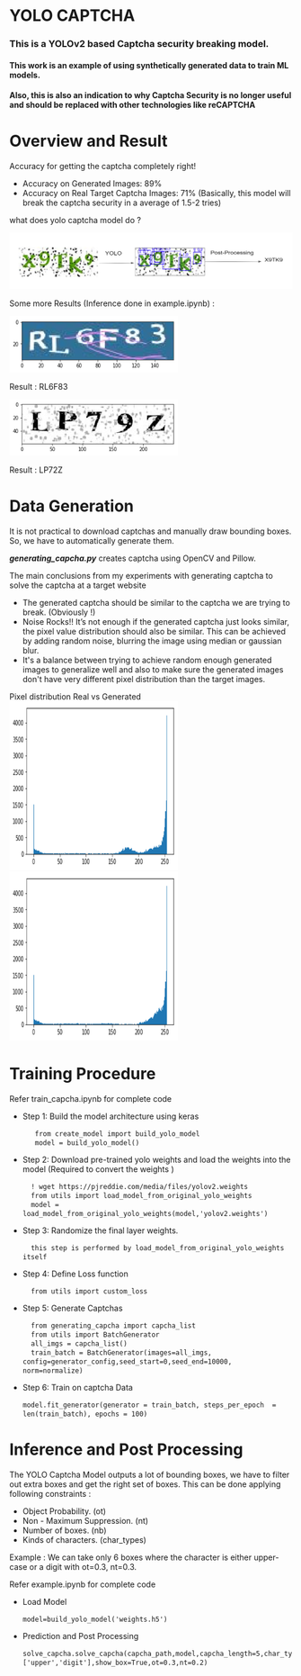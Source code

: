# YOLO CAPTCHA
### This is a YOLOv2 based Captcha security breaking model.


#### This work is an example of using synthetically generated data to train ML models.
#### Also, this is also an indication to why Captcha Security is no longer useful and should be replaced with other technologies like reCAPTCHA

# Overview and Result
Accuracy for getting the captcha completely right! 
* Accuracy on  Generated Images: 89%
* Accuracy on Real Target Captcha Images: 71% (Basically, this model will break the captcha security in a average of 1.5-2 tries)


what does yolo captcha model do ?

<img src="https://github.com/sanjeetGupta/YoloCaptcha/blob/master/images/example1_map.png" width="600" height="100" />


Some more Results (Inference done in example.ipynb) :

<img src="https://github.com/sanjeetGupta/YoloCaptcha/blob/master/images/example2.png" width="300" height="100" />

Result : RL6F83

<img src="https://github.com/sanjeetGupta/YoloCaptcha/blob/master/images/example4.png" width="300" height="100" />

Result : LP72Z


# Data Generation

It is not practical to download captchas and manually draw bounding boxes.
So, we have to automatically generate them. 

<i><b>generating_capcha.py</b></i> creates captcha using OpenCV and Pillow.

The main conclusions from my experiments with generating captcha to solve the captcha at a target website 
 *  The generated captcha should be similar to the captcha we are trying to break. (Obviously !)
 *  Noise Rocks!! It’s not enough if the generated captcha just looks similar, the pixel value distribution should also be similar. This can be achieved by adding random noise, blurring the image using median or gaussian blur.
 *  It's a balance between trying to achieve random enough generated images to generalize well and  also to make sure the generated images don't have very different pixel distribution than the target images.

Pixel distribution Real vs Generated  
<img src="https://github.com/sanjeetGupta/YoloCaptcha/blob/master/images/real_captcha_dist.png" width="300" height="300" />  <img src="https://github.com/sanjeetGupta/YoloCaptcha/blob/master/images/generated_captcha_dist.png" width="300" height="300" />


# Training Procedure 

Refer train_capcha.ipynb for complete code

* Step 1: Build the model architecture using keras

         from create_model import build_yolo_model
         model = build_yolo_model() 
* Step 2: Download pre-trained yolo weights and load the weights into the model (Required to convert the weights )

        ! wget https://pjreddie.com/media/files/yolov2.weights
        from utils import load_model_from_original_yolo_weights
        model = load_model_from_original_yolo_weights(model,'yolov2.weights')
        
        
* Step 3: Randomize the final layer weights.
        
        this step is performed by load_model_from_original_yolo_weights itself

* Step 4: Define Loss function
        
        from utils import custom_loss
            
* Step 5: Generate Captchas
        
        from generating_capcha import capcha_list
        from utils import BatchGenerator
        all_imgs = capcha_list()
        train_batch = BatchGenerator(images=all_imgs, config=generator_config,seed_start=0,seed_end=10000, norm=normalize)

* Step 6: Train on captcha Data
    ```
    model.fit_generator(generator = train_batch, steps_per_epoch  = len(train_batch), epochs = 100)
    ```
           
# Inference and Post Processing 

The YOLO Captcha Model outputs a lot of bounding boxes, we have to filter out extra boxes and get the right set of boxes.
This can be done applying following constraints :
* Object Probability. (ot)
* Non - Maximum Suppression. (nt)
* Number of boxes. (nb)
* Kinds of characters. (char_types)

Example : We can take only 6 boxes where the character is either upper-case or a digit with ot=0.3, nt=0.3.
 

Refer example.ipynb for complete code
 * Load Model 
    ```
    model=build_yolo_model('weights.h5')
    ```
 * Prediction and Post Processing
    ```
    solve_capcha.solve_capcha(capcha_path,model,capcha_length=5,char_types=['upper','digit'],show_box=True,ot=0.3,nt=0.2)

    ```


